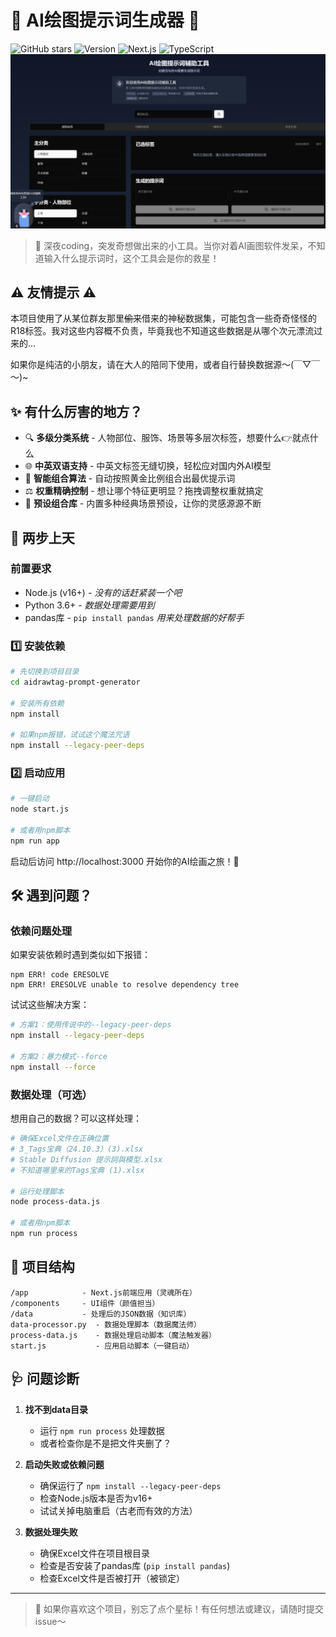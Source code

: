 
# 🎨 AI绘图提示词生成器 🚀

![GitHub stars](https://img.shields.io/github/stars/yourname/aidrawtag-prompt-generator?style=social)
![Version](https://img.shields.io/badge/版本-1.0.0-blue)
![Next.js](https://img.shields.io/badge/-Next.js-black?logo=next.js)
![TypeScript](https://img.shields.io/badge/-TypeScript-3178C6?logo=typescript&logoColor=white)
![img](https://github.com/LCYLYM/aidrawtag-prompt-generator/blob/main/showimg/e4be52e0e15193b736bb1364c14d473.png)
> 📝 深夜coding，突发奇想做出来的小工具。当你对着AI画图软件发呆，不知道输入什么提示词时，这个工具会是你的救星！

## ⚠️ 友情提示 ⚠️

本项目使用了从某位群友那里~~偷来~~借来的神秘数据集，可能包含一些奇奇怪怪的R18标签。我对这些内容概不负责，毕竟我也不知道这些数据是从哪个次元漂流过来的...

如果你是纯洁的小朋友，请在大人的陪同下使用，或者自行替换数据源～(￣▽￣～)~

## ✨ 有什么厉害的地方？

- 🔍 **多级分类系统** - 人物部位、服饰、场景等多层次标签，想要什么👉就点什么
- 🌐 **中英双语支持** - 中英文标签无缝切换，轻松应对国内外AI模型
- 🧠 **智能组合算法** - 自动按照黄金比例组合出最优提示词
- ⚖️ **权重精确控制** - 想让哪个特征更明显？拖拽调整权重就搞定
- 💾 **预设组合库** - 内置多种经典场景预设，让你的灵感源源不断

## 🚀 两步上天

### 前置要求

- Node.js (v16+) - _没有的话赶紧装一个吧_
- Python 3.6+ - _数据处理需要用到_
- pandas库 - `pip install pandas` _用来处理数据的好帮手_

### 1️⃣ 安装依赖

```bash
# 先切换到项目目录
cd aidrawtag-prompt-generator

# 安装所有依赖
npm install

# 如果npm报错，试试这个魔法咒语
npm install --legacy-peer-deps
```

### 2️⃣ 启动应用

```bash
# 一键启动
node start.js

# 或者用npm脚本
npm run app
```

启动后访问 http://localhost:3000 开始你的AI绘画之旅！🎉

## 🛠️ 遇到问题？

### 依赖问题处理

如果安装依赖时遇到类似如下报错：

```
npm ERR! code ERESOLVE
npm ERR! ERESOLVE unable to resolve dependency tree
```

试试这些解决方案：

```bash
# 方案1：使用传说中的--legacy-peer-deps
npm install --legacy-peer-deps

# 方案2：暴力模式--force
npm install --force
```

### 数据处理（可选）

想用自己的数据？可以这样处理：

```bash
# 确保Excel文件在正确位置
# 3_Tags宝典（24.10.3）(3).xlsx
# Stable Diffusion 提示詞與模型.xlsx
# 不知道哪里来的Tags宝典 (1).xlsx

# 运行处理脚本
node process-data.js

# 或者用npm脚本
npm run process
```

## 📂 项目结构

```
/app            - Next.js前端应用（灵魂所在）
/components     - UI组件（颜值担当）
/data           - 处理后的JSON数据（知识库）
data-processor.py  - 数据处理脚本（数据魔法师）
process-data.js    - 数据处理启动脚本（魔法触发器）
start.js           - 应用启动脚本（一键启动）
```

## 🩺 问题诊断

1. **找不到data目录**
   - 运行 `npm run process` 处理数据
   - 或者检查你是不是把文件夹删了？

2. **启动失败或依赖问题**
   - 确保运行了 `npm install --legacy-peer-deps`
   - 检查Node.js版本是否为v16+
   - 试试关掉电脑重启（古老而有效的方法）

3. **数据处理失败**
   - 确保Excel文件在项目根目录
   - 检查是否安装了pandas库 (`pip install pandas`)
   - 检查Excel文件是否被打开（被锁定）

---

> 🌟 如果你喜欢这个项目，别忘了点个星标！有任何想法或建议，请随时提交issue～
